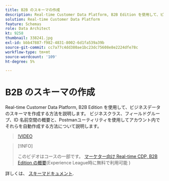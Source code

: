 ```yaml
---
title: B2B のスキーマの作成
description: Real-time Customer Data Platform, B2B Edition を使用して、ビジネスデータのスキーマを作成する方法を説明します。
solution: Real-time Customer Data Platform
feature: Schemas
role: Data Architect
kt: 9258
thumbnail: 338241.jpg
exl-id: bbb47887-f982-4831-8002-6d1fa539a39b
source-git-commit: cc7a77c4dd380ae1bc23dc75608e8e2224dfe78c
workflow-type: tm+mt
source-wordcount: '109'
ht-degree: 5%

---
```


# B2B のスキーマの作成

Real-time Customer Data Platform, B2B Edition を使用して、ビジネスデータのスキーマを作成する方法を説明します。 ビジネスクラス、フィールドグループ、ID 名前空間の概要と、Postmanユーティリティを使用してアカウント内でそれらを自動作成する方法について説明します。

>[!VIDEO](https://video.tv.adobe.com/v/338241?quality=12&learn=on)

>[!INFO]
>
> このビデオはコースの一部です。 [マーケター向け Real-time CDP, B2B Edition の概要](https://experienceleague.adobe.com/?recommended=ExperiencePlatform-U-1-2021.rtcdp.b2b)(Experience League時に無料で利用可能 )

詳しくは、 [スキーマドキュメント](https://experienceleague.adobe.com/docs/experience-platform/xdm/home.html?lang=ja).

